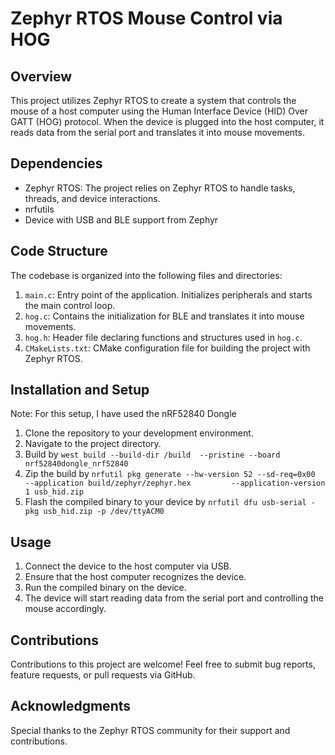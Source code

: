 # Zephyr RTOS Mouse Control via HOG

## Overview
This project utilizes Zephyr RTOS to create a system that controls the mouse of a host computer using the Human Interface Device (HID) Over GATT (HOG) protocol. When the device is plugged into the host computer, it reads data from the serial port and translates it into mouse movements.

## Dependencies
- Zephyr RTOS: The project relies on Zephyr RTOS to handle tasks, threads, and device interactions.
- nrfutils
- Device with USB and BLE support from Zephyr

## Code Structure
The codebase is organized into the following files and directories:

1. `main.c`: Entry point of the application. Initializes peripherals and starts the main control loop.
2. `hog.c`: Contains the initialization for BLE and translates it into mouse movements.
3. `hog.h`: Header file declaring functions and structures used in `hog.c`.
4. `CMakeLists.txt`: CMake configuration file for building the project with Zephyr RTOS.

## Installation and Setup
Note: For this setup, I have used the nRF52840 Dongle
1. Clone the repository to your development environment.
2. Navigate to the project directory.
3. Build by `` west build --build-dir /build  --pristine --board nrf52840dongle_nrf52840 ``
4. Zip the build by `` nrfutil pkg generate --hw-version 52 --sd-req=0x00         --application build/zephyr/zephyr.hex         --application-version 1 usb_hid.zip ``
5. Flash the compiled binary to your device by `` nrfutil dfu usb-serial -pkg usb_hid.zip -p /dev/ttyACM0 ``

## Usage
1. Connect the device to the host computer via USB.
2. Ensure that the host computer recognizes the device.
3. Run the compiled binary on the device.
4. The device will start reading data from the serial port and controlling the mouse accordingly.

## Contributions
Contributions to this project are welcome! Feel free to submit bug reports, feature requests, or pull requests via GitHub.

## Acknowledgments
Special thanks to the Zephyr RTOS community for their support and contributions.
